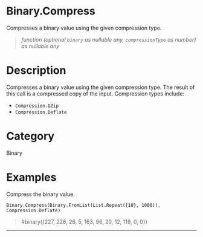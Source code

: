 ﻿# Binary.Compress
Compresses a binary value using the given compression type.
> _function (optional <code>binary</code> as nullable any, <code>compressionType</code> as number) as nullable any_
# Description 
Compresses a binary value using the given compression type.  The result of this call is a compressed copy of the input. Compression types include: 
  <ul>
        <li><code>Compression.GZip</code></li>        
        <li><code>Compression.Deflate</code></li>  
      </ul>
 
# Category 
Binary
# Examples 
Compress the binary value.
```
Binary.Compress(Binary.FromList(List.Repeat({10}, 1000)), Compression.Deflate)
```
> #binary({227, 226, 26, 5, 163, 96, 20, 12, 119, 0, 0})
***
